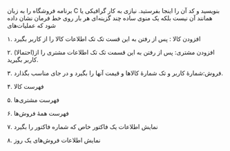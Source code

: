 برنامه فروشگاه را به زبان C بنویسید و کد آن را اینجا بفرستید. نیازی به کار گرافیکی یا همانند آن نیست بلکه یک منوی ساده چند گزینه‌ای هر بار روی خط فرمان نشان داده شود که عملیات‌های

۱. افزودن کالا : پس از رفتن به این قست تک تک اطلاعات کالا را از کاربر بگیرد

۲. (احتمالا)‌افزودن مشتری: پس از رفتن به این قسمت تک تک اطلاعات مشتری را از کاربر بگیرید.

۳. فروش:شمارهٔ کاربر و تک شمارهٔ کالاها  و قیمت آنها را بگیرد و در جای مناسب بگذارد.

۴. فهرست کالا

۵. فهرست مشتری‌ها

۶. فهرست همهٔ فروش‌ها

۷. نمایش اطلاعات یک فاکتور خاص که شماره فاکتور را بگیرد

۸. نمایش اطلاعات فروش‌های یک روز